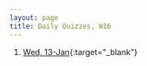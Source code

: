 ```yaml
---
layout: page
title: Daily Quizzes, W16
---
```


1. [Wed, 13-Jan](http://goo.gl/forms/8KLiAGqT5h){:target="_blank"}
